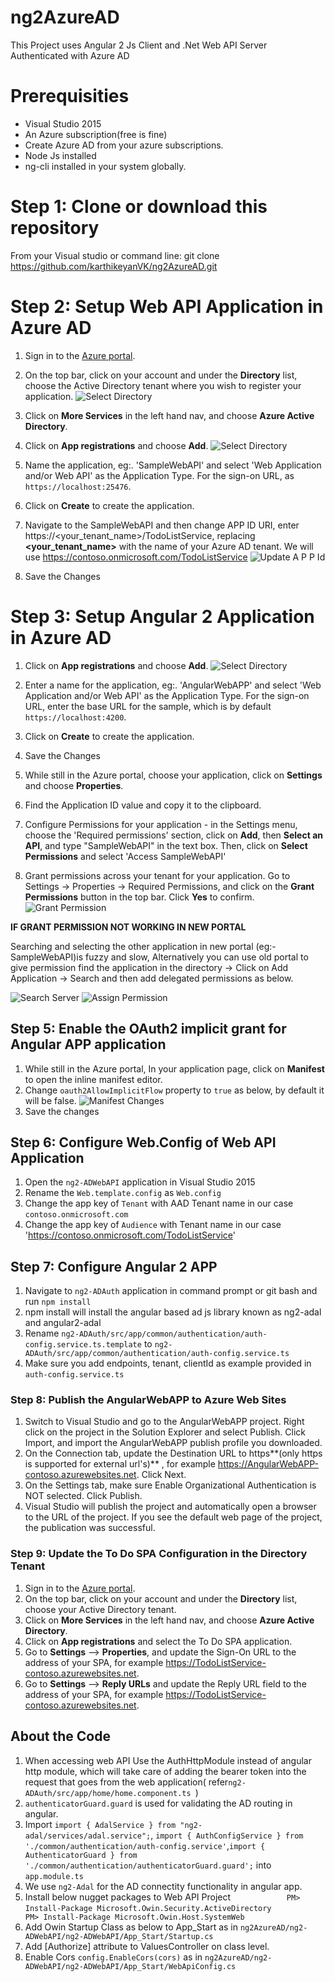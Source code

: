 # ng2AzureAD
   This Project uses Angular 2 Js Client and 
   .Net Web API Server Authenticated with Azure AD

# Prerequisities

 - Visual Studio 2015
 - An Azure subscription(free is fine)
 - Create Azure AD from your azure subscriptions. 
 - Node Js installed
 - ng-cli installed in your system globally.
 
 

# Step 1: Clone or download this repository

From your Visual studio or command line: git clone https://github.com/karthikeyanVK/ng2AzureAD.git

# Step 2: Setup Web API Application in Azure AD

1.  Sign in to the [Azure portal](https://portal.azure.com).
2.  On the top bar, click on your account and under the **Directory** list, choose the Active Directory tenant where you wish to register your application.
  ![Select Directory](screenshots/SelectADDirectory.png?raw=true "Optional Title")
3.  Click on **More Services** in the left hand nav, and choose **Azure Active Directory**.
4.  Click on **App registrations** and choose **Add**.
  ![Select Directory](screenshots/CreateRegAppAD.png?raw=true "Optional Title")
5.  Name the application, eg:. 'SampleWebAPI' and select 
  'Web Application and/or Web API' as the Application Type. For the sign-on URL, 
  as `https://localhost:25476`.

6.  Click on **Create** to create the application.
7.  Navigate to the SampleWebAPI and then change  APP ID URI, enter https://<your_tenant_name>/TodoListService,
     replacing **<your_tenant_name>** with the name of your Azure AD tenant. We will use https://contoso.onmicrosoft.com/TodoListService
        ![Update A P P Id](screenshots/UpdateAPPId.png)
8.   Save the Changes

# Step 3: Setup Angular 2 Application in Azure AD

1. Click on **App registrations** and choose **Add**.
  ![Select Directory](screenshots/RegClient.png?raw=true "Optional Title")
2.  Enter a name for the application, eg:. 'AngularWebAPP' and select 
  'Web Application and/or Web API' as the Application Type. For the sign-on URL, 
  enter the base URL for the sample, which is by default `https://localhost:4200`.

3.  Click on **Create** to create the application.
4.   Save the Changes
5.   While still in the Azure portal, choose your application, click on **Settings** and choose **Properties**.
6.   Find the Application ID value and copy it to the clipboard.
7.   Configure Permissions for your application - in the Settings menu, choose the 'Required permissions' section, click on **Add**, then **Select an API**, and type "SampleWebAPI" in the text box. Then, click on  **Select Permissions** and select 'Access SampleWebAPI'
8.   Grant permissions across your tenant for your application. Go to Settings -> Properties -> Required Permissions, and click on the **Grant Permissions** button in the top bar. Click **Yes** to confirm.
    ![Grant Permission](screenshots/GrantPermission.png)
 
  **IF GRANT PERMISSION NOT WORKING IN NEW PORTAL**
 
 Searching and selecting the other application in new portal (eg:-SampleWebAPI)is fuzzy and slow, Alternatively you can use old portal to give permission find the application in the directory -> Click on Add Application -> Search and then add delegated permissions as below.

![Search Server](screenshots/SearchServer.png)
![Assign Permission](screenshots/AssignPermission.png)

 ## Step 5:  Enable the OAuth2 implicit grant for Angular APP application

 1.  While still in the Azure portal, In your application page, click on **Manifest** to open the inline manifest editor. 
 2.  Change `oauth2AllowImplicitFlow` property to `true` as below, by default it will be false.
  ![Manifest Changes](screenshots/ManifestChanges.png)
 3. Save the changes

## Step 6: Configure Web.Config of Web API Application

1. Open the `ng2-ADWebAPI` application in Visual Studio 2015
2. Rename the `Web.template.config` as `Web.config`
3. Change the app key of `Tenant` with AAD Tenant name in our case `contoso.onmicrosoft.com`
4. Change the app key of `Audience` with Tenant name in our case 'https://contoso.onmicrosoft.com/TodoListService'

## Step 7: Configure Angular 2 APP

1. Navigate to `ng2-ADAuth` application in command prompt or git bash and run `npm install`
2. npm install will install the angular based ad js library known as ng2-adal and angular2-adal
3. Rename  `ng2-ADAuth/src/app/common/authentication/auth-config.service.ts.template` to `ng2-ADAuth/src/app/common/authentication/auth-config.service.ts`
4. Make sure you add endpoints, tenant, clientId as example provided in `auth-config.service.ts` 

### Step 8: Publish the AngularWebAPP to Azure Web Sites

1. Switch to Visual Studio and go to the AngularWebAPP project.  Right click on the project in the Solution Explorer and select Publish.  Click Import, and import the AngularWebAPP publish profile you downloaded.
6. On the Connection tab, update the Destination URL to https**(only https is supported for external url's)** , for example https://AngularWebAPP-contoso.azurewebsites.net.  Click Next.
7. On the Settings tab, make sure Enable Organizational Authentication is NOT selected.  Click Publish.
8. Visual Studio will publish the project and automatically open a browser to the URL of the project.  If you see the default web page of the project, the publication was successful.

### Step 9: Update the To Do SPA Configuration in the Directory Tenant

1. Sign in to the [Azure portal](https://portal.azure.com).
2. On the top bar, click on your account and under the **Directory** list, choose your Active Directory tenant.
2. Click on **More Services** in the left hand nav, and choose **Azure Active Directory**.
3. Click on **App registrations** and select the To Do SPA application.
4. Go to **Settings** --> **Properties**, and update the Sign-On URL to the address of your SPA, for example https://TodoListService-contoso.azurewebsites.net.
5. Go to **Settings** --> **Reply URLs** and update the Reply URL field to the address of your SPA, for example https://TodoListService-contoso.azurewebsites.net.

## About the Code

1. When accessing web API Use the AuthHttpModule instead of angular http module, which will take care of adding the bearer token into the request that goes from the web application( refer`ng2-ADAuth/src/app/home/home.component.ts
`)
2. `authenticatorGuard.guard` is used for validating the AD routing in angular.
3. Import `import { AdalService } from "ng2-adal/services/adal.service";`, `import { AuthConfigService } from './common/authentication/auth-config.service'`,`import { AuthenticatorGuard } from './common/authentication/authenticatorGuard.guard';` into `app.module.ts`
4. We use `ng2-Adal` for the AD connectity functionality in angular app.
5. Install below nugget packages to Web API Project
`            PM> Install-Package Microsoft.Owin.Security.ActiveDirectory`
`             PM> Install-Package Microsoft.Owin.Host.SystemWeb`
6. Add Owin Startup Class as below to App_Start as in ` ng2AzureAD/ng2-ADWebAPI/ng2-ADWebAPI/App_Start/Startup.cs
`
7. Add [Authorize] attribute to ValuesController on class level.
8. Enable Cors `config.EnableCors(cors)` as in ` ng2AzureAD/ng2-ADWebAPI/ng2-ADWebAPI/App_Start/WebApiConfig.cs
` 
 









